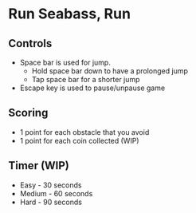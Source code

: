 # Run Seabass, Run

## Controls
* Space bar is used for jump.
  * Hold space bar down to have a prolonged jump
  * Tap space bar for a shorter jump
* Escape key is used to pause/unpause game

## Scoring
* 1 point for each obstacle that you avoid
* 1 point for each coin collected (WIP)

## Timer (WIP)
* Easy - 30 seconds
* Medium - 60 seconds
* Hard - 90 seconds

